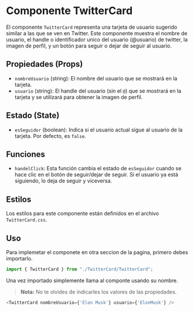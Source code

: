 # Componente TwitterCard

El componente `TwitterCard` representa una tarjeta de usuario sugerido similar a las que se ven en Twitter. Este componente muestra el nombre de usuario, el handle o identificador unico del usuario (@usuario) de twitter, la imagen de perfil, y un botón para seguir o dejar de seguir al usuario.

## Propiedades (Props)

- `nombreUsuario` (string): El nombre del usuario que se mostrará en la tarjeta.
- `usuario` (string): El handle del usuario (sin el `@`) que se mostrará en la tarjeta y se utilizará para obtener la imagen de perfil.

## Estado (State)

- `esSeguidor` (boolean): Indica si el usuario actual sigue al usuario de la tarjeta. Por defecto, es `false`.

## Funciones

- `handelClick`: Esta función cambia el estado de `esSeguidor` cuando se hace clic en el botón de seguir/dejar de seguir. Si el usuario ya está siguiendo, lo deja de seguir y viceversa.

## Estilos

Los estilos para este componente están definidos en el archivo `TwitterCard.css`.

## Uso

Para implemetar el componete en otra seccion de la pagina, primero debes importarlo.

```Javascript
import { TwitterCard } from "./TwitterCard/TwitterCard";
```

Una vez importado simplemente llama al componte usando su nombre.

>**Nota:** No te olvides de indicarles los valores de las propiedades.

```Javascript
<TwitterCard nombreUsuario={'Elon Musk'} usuario={'ElonMusk'} />
